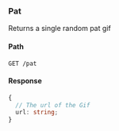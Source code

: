 ### Pat

Returns a single random pat gif

#### Path

```HTTP
GET /pat
```

#### Response

```ts
{
  // The url of the Gif
  url: string;
}
```
